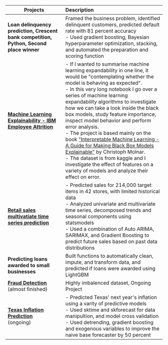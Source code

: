 | Projects       | Description  |
| ------------- |:-------------|
| **Loan delinquency prediction, Crescent bank competition, Python, Second place winner**  | Framed the business problem, identified delinquent customers, predicted default rate with 81 percent accuracy <br /> - Used gradient boosting, Bayesian hyperparameter optimization, stacking, and automated the preparation and scoring function |
| **[Machine Learning Explainability - IBM Employee Attrition](https://nbviewer.org/github/alibagheri7/Python_ML_Portfolio/blob/main/ML_Explainability/IBM_Employee_Attrition.ipynb)** | - If I wanted to summarise machine learning expandability in one line, it would be "contemplating whether the model is behaving as expected". <br /> - In this very long notebook I go over a series of machine learning expandability algorithms to investigate how we can take a look inside the black box models, study feature importance, inspect model behavior and perform error analysis. <br /> - The project is based mainly on the book ["Interpretable Machine Learning - A Guide for Making Black Box Models Explainable"](https://christophm.github.io/interpretable-ml-book/) by Christoph Molnar. <br /> - The dataset is from kaggle and I investigate the effect of features on a variety of models and analyze their effect on error. |
| **[Retail sales multivatiate time series prediction](https://github.com/alibagheri7/Python_ML_Portfolio/blob/main/TimeSeries_MultiVariate_Sales_Prediction/Multivariate%20Time%20Series%20Forecasting%20with%20Gradient%20Boosting%20and%20SARIMAX.ipynb)** |  - Predicted sales for 214,000 target items in 42 stores, with limited historical data <br /> - Analyzed univariate and multivariate time series, decomposed trends and seasonal components using statsmodels <br /> - Used a combination of Auto ARIMA, SARIMAX, and Gradient Boosting to predict future sales based on past data distributions |
| **Predicting loans awarded to small businesses** |Built functions to automatically clean, impute, and transform data, and predicted if loans were awarded using LightGBM |
| **[Fraud Detection](https://nbviewer.org/github/alibagheri7/Python_ML_Portfolio/blob/main/Fraud_Detection/Fraud.ipynb)** <br /> (almost finished) | Highly imbalenced dataset, Ongoing Project|
| **[Texas Inflation Prediction](https://github.com/alibagheri7/Python_ML_Portfolio/blob/main/Texas_Yearly_Inflation_prediction/Texas_Inflation.ipynb)** <br /> (ongoing) | - Predicted Texas' next year's inflation using a varity of predictive models <br /> -  Used sktime and skforecast for data manipultion, and model cross validation <br /> - Used detrending, gradient boosting and exogenous variables to improve the naive base forecaster by 50 percent|
